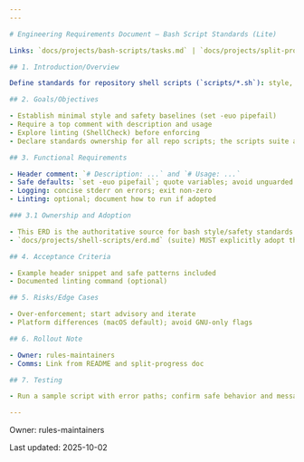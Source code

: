 ```yaml
---
---

# Engineering Requirements Document — Bash Script Standards (Lite)

Links: `docs/projects/bash-scripts/tasks.md` | `docs/projects/split-progress/erd.md`

## 1. Introduction/Overview

Define standards for repository shell scripts (`scripts/*.sh`): style, safety, logging, and optional linting exploration.

## 2. Goals/Objectives

- Establish minimal style and safety baselines (set -euo pipefail)
- Require a top comment with description and usage
- Explore linting (ShellCheck) before enforcing
- Declare standards ownership for all repo scripts; the scripts suite adopts these standards

## 3. Functional Requirements

- Header comment: `# Description: ...` and `# Usage: ...`
- Safe defaults: `set -euo pipefail`; quote variables; avoid unguarded rm
- Logging: concise stderr on errors; exit non-zero
- Linting: optional; document how to run if adopted

### 3.1 Ownership and Adoption

- This ERD is the authoritative source for bash style/safety standards (repo-wide).
- `docs/projects/shell-scripts/erd.md` (suite) MUST explicitly adopt these standards and link back here. New/updated suite scripts MUST meet these rules.

## 4. Acceptance Criteria

- Example header snippet and safe patterns included
- Documented linting command (optional)

## 5. Risks/Edge Cases

- Over-enforcement; start advisory and iterate
- Platform differences (macOS default); avoid GNU-only flags

## 6. Rollout Note

- Owner: rules-maintainers
- Comms: Link from README and split-progress doc

## 7. Testing

- Run a sample script with error paths; confirm safe behavior and messages

---
```


Owner: rules-maintainers

Last updated: 2025-10-02
